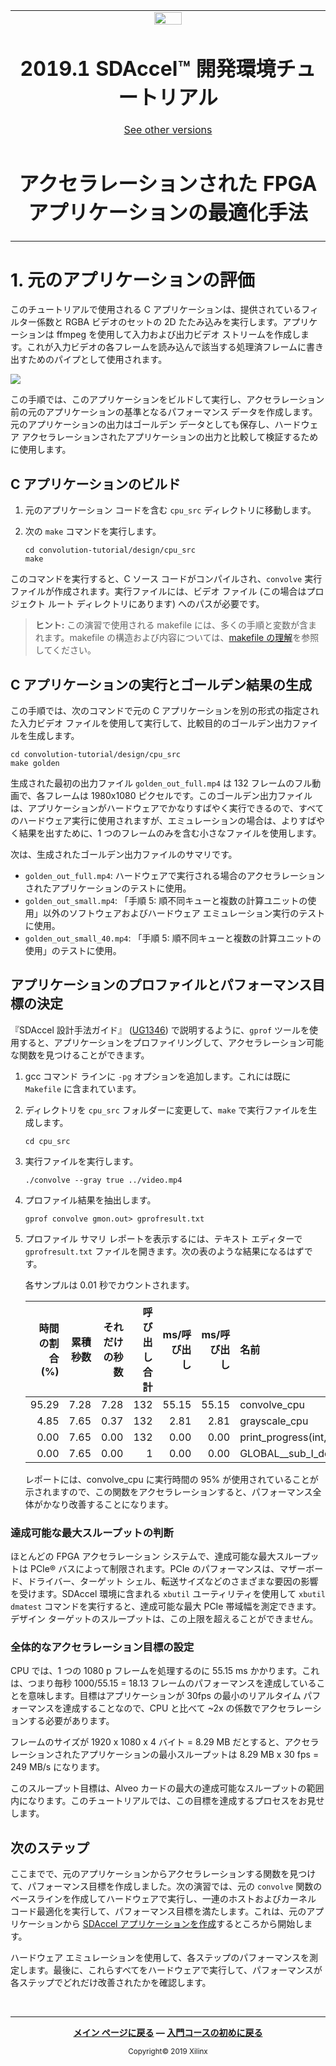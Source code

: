 <table>
 <tr>
   <td align="center"><img src="https://japan.xilinx.com/content/dam/xilinx/imgs/press/media-kits/corporate/xilinx-logo.png" width="30%"/><h1>2019.1 SDAccel™ 開発環境チュートリアル</h1>
   <a href="https://github.com/Xilinx/SDAccel-Tutorials/branches/all">See other versions</a>
   </td>
 </tr>
 <tr>
 <td align="center"><h1>アクセラレーションされた FPGA アプリケーションの最適化手法
 </td>
 </tr>
</table>

# 1\. 元のアプリケーションの評価

このチュートリアルで使用される C アプリケーションは、提供されているフィルター係数と RGBA ビデオのセットの 2D たたみ込みを実行します。アプリケーションは ffmpeg を使用して入力および出力ビデオ ストリームを作成します。これが入力ビデオの各フレームを読み込んで該当する処理済フレームに書き出すためのパイプとして使用されます。

![](images/ffmpeg_usage.png)

この手順では、このアプリケーションをビルドして実行し、アクセラレーション前の元のアプリケーションの基準となるパフォーマンス データを作成します。元のアプリケーションの出力はゴールデン データとしても保存し、ハードウェア アクセラレーションされたアプリケーションの出力と比較して検証するために使用します。

## C アプリケーションのビルド

1. 元のアプリケーション コードを含む `cpu_src` ディレクトリに移動します。

2. 次の `make` コマンドを実行します。

   ```
   cd convolution-tutorial/design/cpu_src
   make
   ```

このコマンドを実行すると、C ソース コードがコンパイルされ、`convolve` 実行ファイルが作成されます。実行ファイルには、ビデオ ファイル (この場合はプロジェクト ルート ディレクトリにあります) へのパスが必要です。

> **ヒント:** この演習で使用される makefile には、多くの手順と変数が含まれます。makefile の構造および内容については、[makefile の理解](./HowToRunTutorial.md)を参照してください。

## C アプリケーションの実行とゴールデン結果の生成

この手順では、次のコマンドで元の C アプリケーションを別の形式の指定された入力ビデオ ファイルを使用して実行して、比較目的のゴールデン出力ファイルを生成します。

```
cd convolution-tutorial/design/cpu_src
make golden
```

生成された最初の出力ファイル `golden_out_full.mp4` は 132 フレームのフル動画で、各フレームは 1980x1080 ピクセルです。このゴールデン出力ファイルは、アプリケーションがハードウェアでかなりすばやく実行できるので、すべてのハードウェア実行に使用されますが、エミュレーションの場合は、よりすばやく結果を出すために、1 つのフレームのみを含む小さなファイルを使用します。

次は、生成されたゴールデン出力ファイルのサマリです。

- `golden_out_full.mp4`: ハードウェアで実行される場合のアクセラレーションされたアプリケーションのテストに使用。
- `golden_out_small.mp4`: 「手順 5: 順不同キューと複数の計算ユニットの使用」以外のソフトウェアおよびハードウェア エミュレーション実行のテストに使用。
- `golden_out_small_40.mp4`: 「手順 5: 順不同キューと複数の計算ユニットの使用」のテストに使用。

## アプリケーションのプロファイルとパフォーマンス目標の決定

『SDAccel 設計手法ガイド』 ([UG1346](https://japan.xilinx.com/support/documentation/sw_manuals/xilinx2019_1/ug1346-sdaccel-methodology-guide.pdf)) で説明するように、`gprof` ツールを使用すると、アプリケーションをプロファイリングして、アクセラレーション可能な関数を見つけることができます。

1. gcc コマンド ラインに `-pg` オプションを追加します。これには既に `Makefile` に含まれています。

2. ディレクトリを `cpu_src` フォルダーに変更して、`make` で実行ファイルを生成します。

   ```
   cd cpu_src
   ```

3. 実行ファイルを実行します。

   ```
   ./convolve --gray true ../video.mp4
   ```

4. プロファイル結果を抽出します。

   ```
   gprof convolve gmon.out> gprofresult.txt
   ```

5. プロファイル サマリ レポートを表示するには、テキスト エディターで `gprofresult.txt` ファイルを開きます。次の表のような結果になるはずです。

   各サンプルは 0.01 秒でカウントされます。

   | 時間の割合 (%)| 累積秒数| それだけの秒数| 呼び出し合計| ms/呼び出し| ms/呼び出し| 名前
   |----------:|----------:|----------:|----------:|----------:|----------:|:----------
   | 95.29| 7.28| 7.28| 132| 55.15| 55.15| convolve\_cpu
   | 4.85| 7.65| 0.37| 132| 2.81| 2.81| grayscale\_cpu
   | 0.00| 7.65| 0.00| 132| 0.00| 0.00| print\_progress(int, int)
   | 0.00| 7.65| 0.00| 1| 0.00| 0.00| GLOBAL\_\_sub\_I\_default\_output

   レポートには、convolve\_cpu に実行時間の 95% が使用されていることが示されますので、この関数をアクセラレーションすると、パフォーマンス全体がかなり改善することになります。

### 達成可能な最大スループットの判断

ほとんどの FPGA アクセラレーション システムで、達成可能な最大スループットは PCIe® バスによって制限されます。PCIe のパフォーマンスは、マザーボード、ドライバー、ターゲット シェル、転送サイズなどのさまざまな要因の影響を受けます。SDAccel 環境に含まれる `xbutil` ユーティリティを使用して `xbutil dmatest` コマンドを実行すると、達成可能な最大 PCIe 帯域幅を測定できます。デザイン ターゲットのスループットは、この上限を超えることができません。

### 全体的なアクセラレーション目標の設定

CPU では、1 つの 1080 p フレームを処理するのに 55.15 ms かかります。これは、つまり毎秒 1000/55.15 = 18.13 フレームのパフォーマンスを達成していることを意味します。目標はアプリケーションが 30fps の最小のリアルタイム パフォーマンスを達成することなので、CPU と比べて ~2x の係数でアクセラレーションする必要があります。

フレームのサイズが 1920 x 1080 x 4 バイト = 8.29 MB だとすると、アクセラレーションされたアプリケーションの最小スループットは 8.29 MB x 30 fps = 249 MB/s になります。

このスループット目標は、Alveo カードの最大の達成可能なスループットの範囲内になります。このチュートリアルでは、この目標を達成するプロセスをお見せします。

## 次のステップ

ここまでで、元のアプリケーションからアクセラレーションする関数を見つけて、パフォーマンス目標を作成しました。次の演習では、元の `convolve` 関数のベースラインを作成してハードウェアで実行し、一連のホストおよびカーネル コード最適化を実行して、パフォーマンス目標を満たします。これは、元のアプリケーションから [SDAccel アプリケーションを作成](./baseline.md)するところから開始します。

ハードウェア エミュレーションを使用して、各ステップのパフォーマンスを測定します。最後に、これらすべてをハードウェアで実行して、パフォーマンスが各ステップでどれだけ改善されたかを確認します。

</br>
<hr/>
<p align= center><b><a href="../../README.md">メイン ページに戻る</a> — <a href="../sdaccel-getting-started/README.md">入門コースの初めに戻る</a></b></p>
<p align="center"><sup>Copyright&copy; 2019 Xilinx</sup></p>
